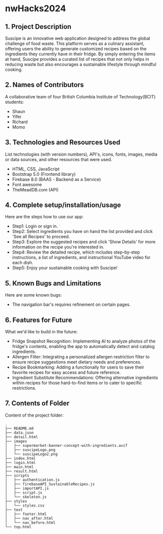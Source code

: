 # nwHacks2024

## 1. Project Description
Suscipe is an innovative web application designed to address the global challenge of food waste. This platform serves as a culinary assistant, offering users the ability to generate customized recipes based on the ingredients they currently have in their fridge. By simply entering the items at hand, Suscipe provides a curated list of recipes that not only helps in reducing waste but also encourages a sustainable lifestyle through mindful cooking.

## 2. Names of Contributors
A collaborative team of four British Columbia Institute of Technology(BCIT) students:
* Shaun
* Yifei
* Richard
* Momo
	
## 3. Technologies and Resources Used
List technologies (with version numbers), API's, icons, fonts, images, media or data sources, and other resources that were used.
* HTML, CSS, JavaScript
* Bootstrap 5.0 (Frontend library)
* Firebase 8.0 (BAAS - Backend as a Service)
* Font awesome
* TheMeadDB.com (API)

## 4. Complete setup/installation/usage
Here are the steps how to use our app:
* Step1: Login or sign in.
* Step2: Select ingredients you have on hand the list provided and click 'See all Recipes' to proceed.
* Step3: Explore the suggested recipes and click 'Show Details' for more information on the recipe you're interested in.
* Step4: Review the detailed recipe, which includes step-by-step instructions, a list of ingredients, and instructional YouTube video for each dish.
* Step5: Enjoy your sustainable cooking with Suscipe!


## 5. Known Bugs and Limitations
Here are some known bugs:
* The navigation bar's requires refinement on certain pages.

## 6. Features for Future
What we'd like to build in the future:
* Fridge Snapshot Recognition: Implementing AI to analyze photos of the fridge's contents, enabling the app to automatically detect and catalog ingredients.
* Allergen Filter: Integrating a personalized allergen restriction filter to ensure recipe suggestions meet dietary needs and preferences.
* Recipe Bookmarking: Adding a functionally for users to save their favorite recipes for easy access and future reference.
* Ingredient Substitute Recommendations: Offering alternative ingredients within recipes for those hard-to-find items or to cater to specific restrictions.
	
## 7. Contents of Folder
Content of the project folder:
```
.
├── README.md
├── data.json
├── detail.html
├── images
│   ├── supermarket-banner-concept-with-ingredients.avif
│   ├── suscipeLogo.png
│   └── suscipeLogo2.png
├── index.html
├── login.html
├── main.html
├── result.html
├── scripts
│   ├── authentication.js
│   ├── firebaseAPI_SustainableRecipes.js
│   ├── importAPI.js
│   ├── script.js
│   └── skeleton.js
├── styles
│   └── styles.css
├── text
│   ├── footer.html
│   ├── nav_after.html
│   └── nav_before.html
└── top.html
```

